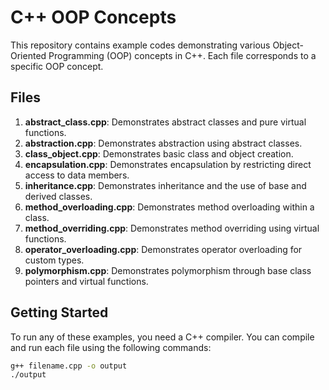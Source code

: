 
# C++ OOP Concepts

This repository contains example codes demonstrating various Object-Oriented Programming (OOP) concepts in C++. Each file corresponds to a specific OOP concept.

## Files

1. **abstract_class.cpp**: Demonstrates abstract classes and pure virtual functions.
2. **abstraction.cpp**: Demonstrates abstraction using abstract classes.
3. **class_object.cpp**: Demonstrates basic class and object creation.
4. **encapsulation.cpp**: Demonstrates encapsulation by restricting direct access to data members.
5. **inheritance.cpp**: Demonstrates inheritance and the use of base and derived classes.
6. **method_overloading.cpp**: Demonstrates method overloading within a class.
7. **method_overriding.cpp**: Demonstrates method overriding using virtual functions.
8. **operator_overloading.cpp**: Demonstrates operator overloading for custom types.
9. **polymorphism.cpp**: Demonstrates polymorphism through base class pointers and virtual functions.

## Getting Started

To run any of these examples, you need a C++ compiler. You can compile and run each file using the following commands:

```bash
g++ filename.cpp -o output
./output

